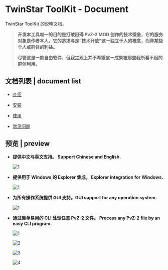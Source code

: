 # TwinStar ToolKit - Document

TwinStar ToolKit 的说明文档。

> **开发本工具唯一的目的是打破阻碍 PvZ-2 MOD 创作的技术壁垒，它的服务对象是作者本人，它的追求与是“技术开放”这一独立于人的概念，而非某些个人或群体的利益。**
> 
> **尽管这是一款自由软件，但我主观上并不希望这一成果被那些我所看不起的群体利用。**

## 文档列表 | document list

* [介绍](./chinese/introduction.md)

* [安装](./chinese/installation.md)

* [使用](./chinese/usage.md)

- [常见问题](./chinese/question.md)

## 预览 | preview

* **提供中文与英文支持。 Support Chinese and English.**
	
	![1](./image/preview/lang-1.png)

* **提供用于 Windows 的 Explorer 集成。 Explorer integration for Windows.**
	
	![1](./image/preview/wee-1.png)

* **为所有操作系统提供 GUI 支持。GUI support for any operation system.**
	
	![1](./image/preview/gui-1.png)

* **通过简单易用的 CLI 处理任意 PvZ-2 文件。 Process any PvZ-2 file by an easy CLI program.**
	
	![1](./image/preview/func-1.png)
	
	![2](./image/preview/func-2.png)
	
	![3](./image/preview/func-3.png)
	
	![4](./image/preview/func-4.png)
